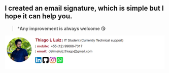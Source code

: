## I created an email signature, which is simple but I hope it can help you.

>***Any improvement is always welcome 😘**

![illustrationToShow](https://github.com/thiagolluiz/emailAssignature/blob/main/emailSignature.png)
